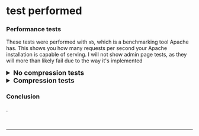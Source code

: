 # test performed
### Performance tests

These tests were performed with `ab`, which is a benchmarking tool Apache has. This shows you how many requests per second your Apache installation is capable of serving.
I will not show admin page tests, as they will more than likely fail due to the way it's implemented

<details>
    <summary style="font-size: 18px"><b>No compression tests</b></summary><br/>

### Parameters:

* `-k` : Enable the HTTP KeepAlive  feature,  i.e.,  perform  multiple  requests within one HTTP session. Default is no KeepAlive.

* `-c` (concurrency): Number of multiple requests to perform at a time Default is one request at a time.

* `-n` (requests): Number of requests to perform for the benchmarking session. The default is to just perform a single request which usually leads  to  non-repre‐ sentative benchmarking results.



### 100 users and 1000 requests


<details>
    <summary><b>Index page with TLS1.2</b></summary><br/>

Extra Parameters:

* `-f` (protocol): Specify SSL/TLS protocol (SSL2, TLS1, TLS1.1, TLS1.2, TLS1.3 or ALL)


```bash
ab -k -f TLS1.2 -c 100 -n 1000 https://leogamer644.com
```
<img width="334" alt="Screenshot_29" src="https://github.com/user-attachments/assets/32eb8566-688e-492f-b830-dbb52663030a" />

</details>

<details>
    <summary><b>Logo.png image (301KB)</b></summary><br/>

```bash
ab -k -c 100 -n 1000 https://leogamer644.com/files/logo.png
```

</details>

<details>
    <summary><b>Admin page</b></summary><br/>

It cant be done as I use php for authentication... but you can test the failure...

Extra Parameters:

* `-A` (attribute): Add Basic WWW Authentication, the attributes are a colon separated username and password.

```bash
ab -k -c 100 -n 1000 -A admin:asir https://leogamer644.com/admin/
```

</details>




### 1000 users and 10000 requests

<details>
    <summary><b>Index page with TLS1.2</b></summary><br/>

```bash
ab -k -f TLS1.2 -c 1000 -n 10000 https://leogamer644.com/
```
<img width="333" alt="Screenshot_30" src="https://github.com/user-attachments/assets/09492313-da9a-48b5-bf9f-2fd8d12075b1" />

</details>

<details>
    <summary><b>Logo.png image (301KB)</b></summary><br/>

```bash
ab -k -c 1000 -n 10000 https://leogamer644.com/files/logo.png
```
<img width="336" alt="Screenshot_32" src="https://github.com/user-attachments/assets/854fcf72-490d-4ee1-a781-0557dfc9609d" />


</details>

<details>
    <summary><b>Admin page</b></summary><br/>

```bash
ab -k -c 1000 -n 10000 -A admin:asir https://leogamer644.com/admin/
```


</details>

<br/>

---

<br/>

</details>






<details>
    <summary style="font-size: 18px"><b>Compression tests</b></summary><br/>

### Parameters:

* `-k` : Enable the HTTP KeepAlive  feature,  i.e.,  perform  multiple  requests within one HTTP session. Default is no KeepAlive.

* `-c` (concurrency): Number of multiple requests to perform at a time Default is one request at a time.

* `-n` (requests): Number of requests to perform for the benchmarking session. The default is to just perform a single request which usually leads  to  non-repre‐ sentative benchmarking results.

* `-H` (custom-header): Append extra headers to the request. The argument is typically  in  the form  of  a valid header line, containing a colon-separated field-value pair (i.e., "Accept-Encoding: zip/zop;8bit" or "Accept-Encoding: gzip, deflate")



### 100 users and 1000 requests

<details>
    <summary><b>Index page with TLS1.2</b></summary><br/>

```bash
ab -k -f TLS1.2 -c 100 -n 1000 -H "Accept-Encoding: gzip, deflate" https://leogamer644.com/
```


</details>

<details>
    <summary><b>Logo.png image (301KB)</b></summary><br/>

```bash
ab -k -c 100 -n 1000 -H "Accept-Encoding: gzip, deflate" https://leogamer644.com/files/logo.png
```


</details>

<details>
    <summary><b>Admin page</b></summary><br/>

```bash
ab -k -c 100 -n 1000 -A admin:asir -H "Accept-Encoding: gzip, deflate" https://leogamer644.com/admin/
```


</details>



### 1000 users and 10000 requests

<details>
    <summary><b>Index page with TLS1.2</b></summary><br/>

```bash
ab -k -f TLS1.2 -c 1000 -n 10000 -H "Accept-Encoding: gzip, deflate" https://leogamer644.com/
```


</details>

<details>
    <summary><b>Logo.png image (301KB)</b></summary><br/>

```bash
ab -k -c 1000 -n 10000 -H "Accept-Encoding: gzip, deflate" https://leogamer644.com/logo.png
```

</details>

<details>
    <summary><b>Admin page</b></summary><br/>

```bash
ab -k -c 1000 -n 10000 -A admin:asir -H "Accept-Encoding: gzip, deflate" https://leogamer644.com/admin/
```

</details>

<br/>

---

<br/>

</details>


### Conclusion

.


<br/>

---

<br/>
